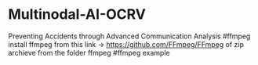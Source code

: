 # Multinodal-AI-OCRV
Preventing Accidents through Advanced Communication Analysis
#ffmpeg
install ffmpeg from this link -> https://github.com/FFmpeg/FFmpeg
of zip archieve from the folder ffmpeg
#ffmpeg example
